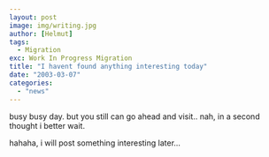 ```yaml
---
layout: post
image: img/writing.jpg
author: [Helmut]
tags:
  - Migration
exc: Work In Progress Migration
title: "I havent found anything interesting today"
date: "2003-03-07"
categories: 
  - "news"
---
```


busy busy day. but you still can go ahead and visit.. nah, in a second thought i better wait.

hahaha, i will post something interesting later...
